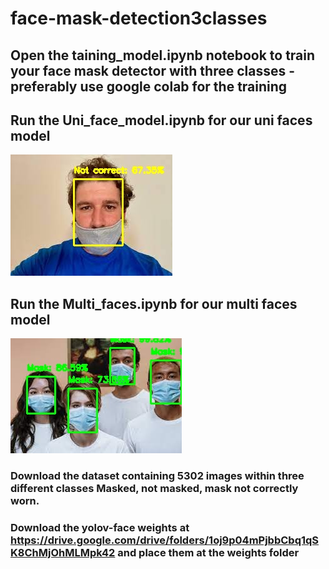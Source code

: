 # face-mask-detection3classes

## Open the taining_model.ipynb notebook to train your face mask detector with three classes -preferably use google colab for the training

## Run the Uni_face_model.ipynb for our uni faces model
![plot](./outputs/output_img1.jpg)

## Run the Multi_faces.ipynb for our multi faces model
![plot](./outputs/output_img3.jpg)

### Download the dataset containing 5302 images within three different classes Masked, not masked, mask not correctly worn.
### Download the yolov-face weights at https://drive.google.com/drive/folders/1oj9p04mPjbbCbq1qSK8ChMjOhMLMpk42 and place them at the weights folder
